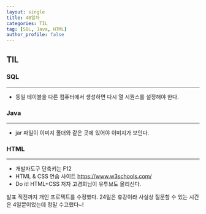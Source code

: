 ```yaml
---
layout: single
title: 40일차
categories: TIL
tag: [SQL, Java, HTML]
author_profile: false
---
```


## TIL

### SQL

------

* 동일 테이블을 다른 컴퓨터에서 생성하면 다시 열 시퀀스를 설정해야 한다.

### Java

------

* jar 파일이 이미지 폴더와 같은 곳에 있어야 이미지가 보인다.

### HTML

------

* 개발자도구 단축키는 F12 
* HTML & CSS 연습 사이트 https://www.w3schools.com/  
* Do it! HTML+CSS 저자 고경희님이 유투브도 올리신다.



발표 직전까지 개인 프로젝트를 수정했다. 24일은 휴강이라 사실상 질문할 수 있는 시간은 4일뿐이었는데 정말 수고했다~!
